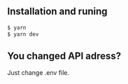 ## Installation and runing
```bash
$ yarn
$ yarn dev
```
## You changed  API adress?
Just change .env file.
